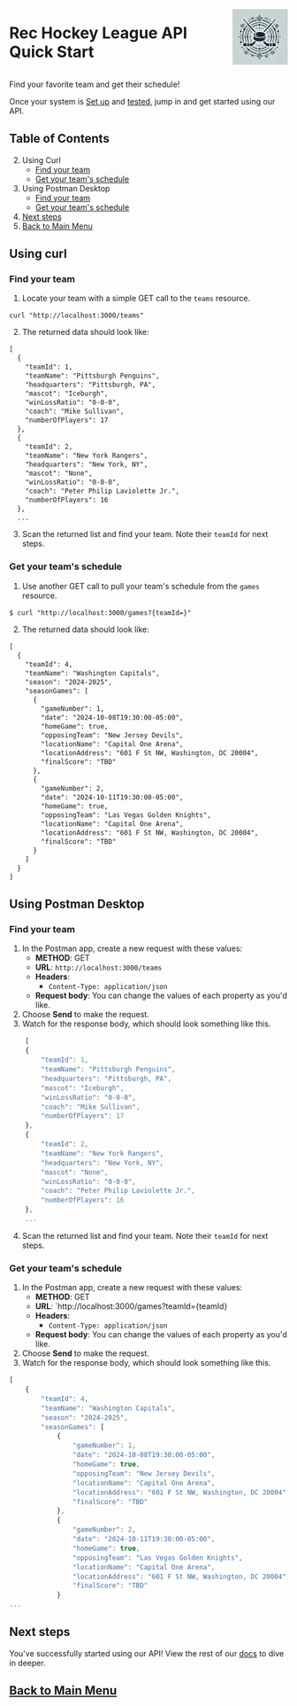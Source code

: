 <div style="display: flex; align-items: center; justify-content: space-between;">
  <h1>Rec Hockey League API Quick Start</h1>
  <img src="rhs-logo_4x4.jpeg" alt="Rec Hockey League Logo" style="width: 100px; height: 100px; margin-left: 20px;">
</div>

Find your favorite team and get their schedule!

Once your system is [Set up](prerequisites.md) and [tested](test-system.md), jump in and get started using our API.

## Table of Contents
2. Using Curl
    - [Find your team](#1)
    - [Get your team's schedule](#2)
3. Using Postman Desktop
    - [Find your team](#3)
    - [Get your team's schedule](#4)
4. [Next steps](#5)
5. [Back to Main Menu](nav.md)

## Using curl

<a id="1"></a>
### Find your team

1. Locate your team with a simple GET call to the `teams` resource.

```shell
curl "http://localhost:3000/teams"
```
2. The returned data should look like:
```shell
[
  {
    "teamId": 1,
    "teamName": "Pittsburgh Penguins",
    "headquarters": "Pittsburgh, PA",
    "mascot": "Iceburgh",
    "winLossRatio": "0-0-0",
    "coach": "Mike Sullivan",
    "numberOfPlayers": 17
  },
  {
    "teamId": 2,
    "teamName": "New York Rangers",
    "headquarters": "New York, NY",
    "mascot": "None",
    "winLossRatio": "0-0-0",
    "coach": "Peter Philip Laviolette Jr.",
    "numberOfPlayers": 16
  },
  ...
```

3. Scan the returned list and find your team. Note their `teamId` for next steps.

<a id="2"></a>
### Get your team's schedule
1. Use another GET call to pull your team's schedule from the `games` resource.

```shell
$ curl "http://localhost:3000/games?{teamId=}"
```
2. The returned data should look like:

```shell
[
  {
    "teamId": 4,
    "teamName": "Washington Capitals",
    "season": "2024-2025",
    "seasonGames": [
      {
        "gameNumber": 1,
        "date": "2024-10-08T19:30:00-05:00",
        "homeGame": true,
        "opposingTeam": "New Jersey Devils",
        "locationName": "Capital One Arena",
        "locationAddress": "601 F St NW, Washington, DC 20004",
        "finalScore": "TBD"
      },
      {
        "gameNumber": 2,
        "date": "2024-10-11T19:30:00-05:00",
        "homeGame": true,
        "opposingTeam": "Las Vegas Golden Knights",
        "locationName": "Capital One Arena",
        "locationAddress": "601 F St NW, Washington, DC 20004",
        "finalScore": "TBD"
      }
    ]
  }
]
```

## Using Postman Desktop

<a id="3"></a>
### Find your team

1. In the Postman app, create a new request with these values:
    * **METHOD**: GET
    * **URL**: `http://localhost:3000/teams`
    * **Headers**:
        * `Content-Type: application/json`
    * **Request body**:
        You can change the values of each property as you'd like.
2. Choose **Send** to make the request.
3. Watch for the response body, which should look something like this. 

```js
    [
    {
        "teamId": 1,
        "teamName": "Pittsburgh Penguins",
        "headquarters": "Pittsburgh, PA",
        "mascot": "Iceburgh",
        "winLossRatio": "0-0-0",
        "coach": "Mike Sullivan",
        "numberOfPlayers": 17
    },
    {
        "teamId": 2,
        "teamName": "New York Rangers",
        "headquarters": "New York, NY",
        "mascot": "None",
        "winLossRatio": "0-0-0",
        "coach": "Peter Philip Laviolette Jr.",
        "numberOfPlayers": 16
    },
    ...
```
4. Scan the returned list and find your team. Note their `teamId` for next steps.

<a id="4"></a>
### Get your team's schedule

1. In the Postman app, create a new request with these values:
    * **METHOD**: GET
    * **URL**: `http://localhost:3000/games?teamId={teamId}
    * **Headers**:
        * `Content-Type: application/json`
    * **Request body**:
        You can change the values of each property as you'd like.
2. Choose **Send** to make the request.
3. Watch for the response body, which should look something like this. 
```js
[
    {
        "teamId": 4,
        "teamName": "Washington Capitals",
        "season": "2024-2025",
        "seasonGames": [
            {
                "gameNumber": 1,
                "date": "2024-10-08T19:30:00-05:00",
                "homeGame": true,
                "opposingTeam": "New Jersey Devils",
                "locationName": "Capital One Arena",
                "locationAddress": "601 F St NW, Washington, DC 20004",
                "finalScore": "TBD"
            },
            {
                "gameNumber": 2,
                "date": "2024-10-11T19:30:00-05:00",
                "homeGame": true,
                "opposingTeam": "Las Vegas Golden Knights",
                "locationName": "Capital One Arena",
                "locationAddress": "601 F St NW, Washington, DC 20004",
                "finalScore": "TBD"
            }
...
```

<a id="5"></a>
## Next steps

You've successfully started using our API! View the rest of our [docs](nav.md) to dive in deeper.

## [Back to Main Menu](nav.md)